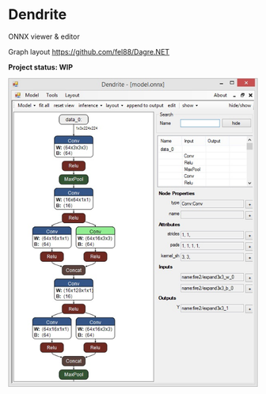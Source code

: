 # Dendrite
ONNX viewer &amp; editor

Graph layout https://github.com/fel88/Dagre.NET

**Project status: WIP**

<img src="imgs/2.jpg"/>

